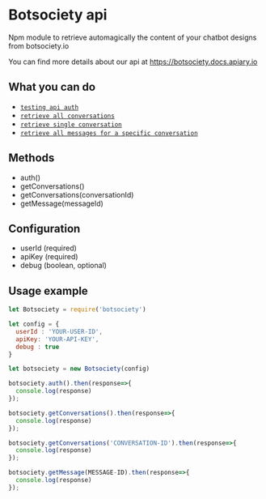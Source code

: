 # Botsociety api
Npm module to retrieve automagically the content of your chatbot designs from botsociety.io

You can find more details about our api at https://botsociety.docs.apiary.io

## What you can do
- [`testing api auth`](https://botsociety.docs.apiary.io/#reference/0/auth/auth) 
- [`retrieve all conversations`](https://botsociety.docs.apiary.io/#reference/0/list-conversations) 
- [`retrieve single conversation`](https://botsociety.docs.apiary.io/#reference/0/get-conversation) 
- [`retrieve all messages for a specific conversation`](https://botsociety.docs.apiary.io/#reference/0/get-message)

## Methods
- auth()
- getConversations()
- getConversations(conversationId)
- getMessage(messageId)


## Configuration
-  userId (required)
-  apiKey (required)
-  debug (boolean, optional)


## Usage example

```js
let Botsociety = require('botsociety')

let config = {
  userId : 'YOUR-USER-ID',
  apiKey: 'YOUR-API-KEY',
  debug : true
}

let botsociety = new Botsociety(config)

botsociety.auth().then(response=>{
  console.log(response)
});

botsociety.getConversations().then(response=>{
  console.log(response)
});

botsociety.getConversations('CONVERSATION-ID').then(response=>{
  console.log(response)
});

botsociety.getMessage(MESSAGE-ID).then(response=>{
  console.log(response)
});
```

